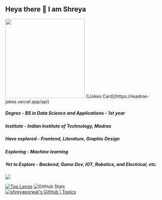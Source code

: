 ## Heya there 👋 I am Shreya 


<img src="https://avatars.githubusercontent.com/u/60391776?v=4" style="height:250px"/>
![Jokes Card](https://readme-jokes.vercel.app/api)

##### Degree - BS in Data Science and Applications - 1st year
##### Institute - Indian Institute of Technology, Madras
##### Have explored - Frontend, Literature, Graphic Design
##### Exploring - Machine learning
##### Yet to Explore - Backend, Game Dev, IOT, Robotics, and Electrical, etc.

 <img src="https://github-readme-streak-stats.herokuapp.com/?user=porwalshreyaa"/>
 
 <br>

[![Top Langs](https://github-readme-stats.vercel.app/api/top-langs/?username=porwalshreyaa)](https://github.com/porwalshreyaa/github-readme-stats)
![GitHub Stats](https://github-readme-stats.vercel.app/api?username=porwalshreyaa&repo=github-readme-stats&cache_seconds=86400&theme=holi)  
[![shreyaporwal's GitHub | Topics](https://stats.quine.sh/shreyaporwal/topics-over-time?theme=dark)](https://quine.sh?utm_source=widgets&utm_campaign=shreyaporwal)

